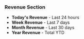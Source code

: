 ### Revenue Section

- **Today's Revenue** - Last 24 hours
- **Week Revenue** - Last 7 days
- **Month Revenue** - Last 30 days
- **Year Revenue** - Total YTD

